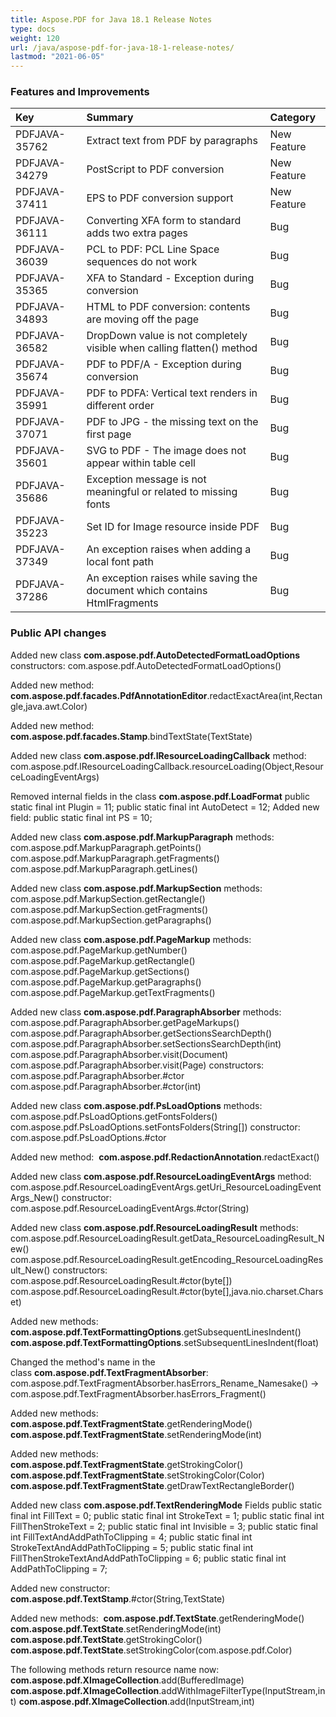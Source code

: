 ```yaml
---
title: Aspose.PDF for Java 18.1 Release Notes
type: docs
weight: 120
url: /java/aspose-pdf-for-java-18-1-release-notes/
lastmod: "2021-06-05"
---
```


### **Features and Improvements**

|**Key**|**Summary**|**Category**|
| :- | :- | :- |
|PDFJAVA-35762|Extract text from PDF by paragraphs|New Feature|
|PDFJAVA-34279|PostScript to PDF conversion|New Feature|
|PDFJAVA-37411|EPS to PDF conversion support|New Feature|
|PDFJAVA-36111|Converting XFA form to standard adds two extra pages|Bug|
|PDFJAVA-36039|PCL to PDF: PCL Line Space sequences do not work|Bug|
|PDFJAVA-35365|XFA to Standard - Exception during conversion|Bug|
|PDFJAVA-34893|HTML to PDF conversion: contents are moving off the page|Bug|
|PDFJAVA-36582|DropDown value is not completely visible when calling flatten() method|Bug|
|PDFJAVA-35674|PDF to PDF/A - Exception during conversion|Bug|
|PDFJAVA-35991|PDF to PDFA: Vertical text renders in different order|Bug|
|PDFJAVA-37071|PDF to JPG - the missing text on the first page|Bug|
|PDFJAVA-35601|SVG to PDF - The image does not appear within table cell|Bug|
|PDFJAVA-35686|Exception message is not meaningful or related to missing fonts|Bug|
|PDFJAVA-35223|Set ID for Image resource inside PDF|Bug|
|PDFJAVA-37349|An exception raises when adding a local font path|Bug|
|PDFJAVA-37286|An exception raises while saving the document which contains HtmlFragments|Bug|
### **Public API changes**
Added new class **com.aspose.pdf.AutoDetectedFormatLoadOptions**
constructors:
com.aspose.pdf.AutoDetectedFormatLoadOptions()

Added new method:
**com.aspose.pdf.facades.PdfAnnotationEditor**.redactExactArea(int,Rectangle,java.awt.Color)

Added new method:
**com.aspose.pdf.facades.Stamp**.bindTextState(TextState)

Added new class **com.aspose.pdf.IResourceLoadingCallback**
method:
com.aspose.pdf.IResourceLoadingCallback.resourceLoading(Object,ResourceLoadingEventArgs)

Removed internal fields in the class **com.aspose.pdf.LoadFormat**
public static final int Plugin = 11;
public static final int AutoDetect = 12;
Added new field:
public static final int PS = 10;

Added new class **com.aspose.pdf.MarkupParagraph**
methods:
com.aspose.pdf.MarkupParagraph.getPoints()
com.aspose.pdf.MarkupParagraph.getFragments()
com.aspose.pdf.MarkupParagraph.getLines()

Added new class **com.aspose.pdf.MarkupSection**
methods:
com.aspose.pdf.MarkupSection.getRectangle()
com.aspose.pdf.MarkupSection.getFragments()
com.aspose.pdf.MarkupSection.getParagraphs()

Added new class **com.aspose.pdf.PageMarkup**
methods:
com.aspose.pdf.PageMarkup.getNumber()
com.aspose.pdf.PageMarkup.getRectangle()
com.aspose.pdf.PageMarkup.getSections()
com.aspose.pdf.PageMarkup.getParagraphs()
com.aspose.pdf.PageMarkup.getTextFragments()

Added new class **com.aspose.pdf.ParagraphAbsorber**
methods:
com.aspose.pdf.ParagraphAbsorber.getPageMarkups()
com.aspose.pdf.ParagraphAbsorber.getSectionsSearchDepth()
com.aspose.pdf.ParagraphAbsorber.setSectionsSearchDepth(int)
com.aspose.pdf.ParagraphAbsorber.visit(Document)
com.aspose.pdf.ParagraphAbsorber.visit(Page)
constructors:
com.aspose.pdf.ParagraphAbsorber.#ctor
com.aspose.pdf.ParagraphAbsorber.#ctor(int)

Added new class **com.aspose.pdf.PsLoadOptions**
methods:
com.aspose.pdf.PsLoadOptions.getFontsFolders()
com.aspose.pdf.PsLoadOptions.setFontsFolders(String[])
constructor:
com.aspose.pdf.PsLoadOptions.#ctor

Added new method: 
**com.aspose.pdf.RedactionAnnotation**.redactExact()

Added new class **com.aspose.pdf.ResourceLoadingEventArgs**
method:
com.aspose.pdf.ResourceLoadingEventArgs.getUri_ResourceLoadingEventArgs_New()
constructor:
com.aspose.pdf.ResourceLoadingEventArgs.#ctor(String)

Added new class **com.aspose.pdf.ResourceLoadingResult**
methods:
com.aspose.pdf.ResourceLoadingResult.getData_ResourceLoadingResult_New()
com.aspose.pdf.ResourceLoadingResult.getEncoding_ResourceLoadingResult_New()
constructors:
com.aspose.pdf.ResourceLoadingResult.#ctor(byte[])
com.aspose.pdf.ResourceLoadingResult.#ctor(byte[],java.nio.charset.Charset)

Added new methods: 
**com.aspose.pdf.TextFormattingOptions**.getSubsequentLinesIndent()
**com.aspose.pdf.TextFormattingOptions**.setSubsequentLinesIndent(float)

Changed the method's name in the class **com.aspose.pdf.TextFragmentAbsorber**:
com.aspose.pdf.TextFragmentAbsorber.hasErrors_Rename_Namesake() -> com.aspose.pdf.TextFragmentAbsorber.hasErrors_Fragment()

Added new methods:
**com.aspose.pdf.TextFragmentState**.getRenderingMode()
**com.aspose.pdf.TextFragmentState**.setRenderingMode(int)

Added new methods: 
**com.aspose.pdf.TextFragmentState**.getStrokingColor()
**com.aspose.pdf.TextFragmentState**.setStrokingColor(Color)
**com.aspose.pdf.TextFragmentState**.getDrawTextRectangleBorder()

Added new class **com.aspose.pdf.TextRenderingMode**
Fields
public static final int FillText = 0;
public static final int StrokeText = 1;
public static final int FillThenStrokeText = 2;
public static final int Invisible = 3;
public static final int FillTextAndAddPathToClipping = 4;
public static final int StrokeTextAndAddPathToClipping = 5;
public static final int FillThenStrokeTextAndAddPathToClipping = 6;
public static final int AddPathToClipping = 7;

Added new constructor: 
**com.aspose.pdf.TextStamp**.#ctor(String,TextState)

Added new methods: 
**com.aspose.pdf.TextState**.getRenderingMode()
**com.aspose.pdf.TextState**.setRenderingMode(int)
**com.aspose.pdf.TextState**.getStrokingColor()
**com.aspose.pdf.TextState**.setStrokingColor(com.aspose.pdf.Color)

The following methods return resource name now:
**com.aspose.pdf.XImageCollection**.add(BufferedImage)
**com.aspose.pdf.XImageCollection**.addWithImageFilterType(InputStream,int)
**com.aspose.pdf.XImageCollection**.add(InputStream,int)


